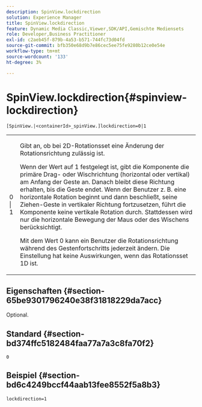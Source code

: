 ```yaml
---
description: SpinView.lockdirection
solution: Experience Manager
title: SpinView.lockdirection
feature: Dynamic Media Classic,Viewer,SDK/API,Gemischte Mediensets
role: Developer,Business Practitioner
exl-id: c2aeb45f-879b-4a53-b571-744fc73d04fd
source-git-commit: bfb350e68d9b7e86cec5ee75fe9280b12ce0e54e
workflow-type: tm+mt
source-wordcount: '133'
ht-degree: 3%

---
```


# SpinView.lockdirection{#spinview-lockdirection}

`[SpinView.|<containerId>_spinView.]lockdirection=0|1`

<table id="table_18D47E7C6A2D4D68B94225CB621D5F7C"> 
 <tbody> 
  <tr> 
   <td colname="col1"> <p> <span class="codeph"> 0 | 1 </span> </p> </td> 
   <td colname="col2"> <p> Gibt an, ob bei 2D-Rotationsset eine Änderung der Rotationsrichtung zulässig ist. </p> <p>Wenn der Wert auf <span class="codeph"> 1 </span> festgelegt ist, gibt die Komponente die primäre Drag- oder Wischrichtung (horizontal oder vertikal) am Anfang der Geste an. Danach bleibt diese Richtung erhalten, bis die Geste endet. Wenn der Benutzer z. B. eine horizontale Rotation beginnt und dann beschließt, seine Ziehen-Geste in vertikaler Richtung fortzusetzen, führt die Komponente keine vertikale Rotation durch. Stattdessen wird nur die horizontale Bewegung der Maus oder des Wischens berücksichtigt. </p> <p>Mit dem Wert <span class="codeph"> 0 </span> kann ein Benutzer die Rotationsrichtung während des Gestenfortschritts jederzeit ändern. Die Einstellung hat keine Auswirkungen, wenn das Rotationsset 1D ist. </p> </td> 
  </tr> 
 </tbody> 
</table>

## Eigenschaften {#section-65be9301796240e38f31818229da7acc}

Optional.

## Standard {#section-bd374ffc5182484faa77a7a3c8fa70f2}

`0`

## Beispiel {#section-bd6c4249bccf44aab13fee8552f5a8b3}

`lockdirection=1`
